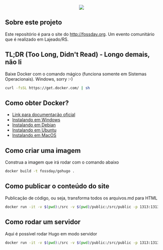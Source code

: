 <p align="center"><img src="https://www.shareicon.net/data/128x128/2015/10/06/112721_development_512x512.png"></p>

## Sobre este projeto

Este repositório é para o site do http://fossday.org. Um evento comunitário que é realizado
em Lajeado/RS.


## TL;DR (Too Long, Didn't Read) - Longo demais, não li

Baixe Docker com o comando mágico (funciona somente em Sistemas Operacionais). Windows, sorry :-)

```bash
curl -fsSL https://get.docker.com/ | sh
```

## Como obter Docker?

- [Link para documentação oficial](https://docs.docker.com/install/)
- [Instalando em Windows](https://docs.docker.com/docker-for-windows/install/)
- [Instalando em Debian](https://docs.docker.com/install/linux/docker-ce/debian/)
- [Instalando em Ubuntu](https://docs.docker.com/install/linux/docker-ce/ubuntu/)
- [Instalando em MacOS](https://docs.docker.com/docker-for-mac/install/)

## Como criar uma imagem

Construa a imagem que irá rodar com o comando abaixo

```bash
docker build -t fossday/gohugo .
```

## Como publicar o conteúdo do site

Publicação de código, ou seja, transforma todos os arquivos.md para HTML

```bash
docker run -it -v $(pwd):/src -v $(pwd)/public:/src/public -p 1313:1313 fossday/gohugo
```

## Como rodar um servidor

Aqui é possível rodar Hugo em modo servidor

```bash
docker run -it -v $(pwd):/src -v $(pwd)/public:/src/public -p 1313:1313 fossday/gohugo /gohugo.sh -s
```